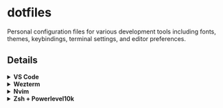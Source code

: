 # dotfiles

Personal configuration files for various development tools including fonts, themes, keybindings, terminal settings, and editor preferences.

## Details

<details>
<summary><strong>VS Code</strong></summary>
<br>
1. Execute the following command:

```console
curl -s https://raw.githubusercontent.com/kuhlekt1v/dotfiles/main/vscode/install-extensions.sh?token=GHSAT0AAAAAACJGL2DEVDOLP5JLQNB5QV4YZOHKXDA | /bin/bash
```

2. Copy & paste [keybindings](https://raw.githubusercontent.com/kuhlekt1v/dotfiles/main/vscode/keybindings.json) into VS Code `keybindings.json`

3. Copy & paste [settings](https://raw.githubusercontent.com/kuhlekt1v/dotfiles/main/vscode/settings.json) into VS Code `settings.json`

</details>

<details>
<summary><strong>Wezterm</strong></summary>
<br>

1. Copy & paste [.wezterm.lua](https://raw.githubusercontent.com/kuhlekt1v/dotfiles/main/terminal/wezterm-config/.wezterm.lua) into `~/`
2. Copy & paste [wezterm/](https://github.com/kuhlekt1v/dotfiles/tree/main/terminal/wezterm-config/wezterm) directory into `~/.config`

</details>

<details>
<summary><strong>Nvim</strong></summary>
<br>

1. Copy your preferred Neovim configuration ([terminal/lazyvim](https://github.com/kuhlekt1v/dotfiles/tree/main/terminal/lazyvim) or [terminal/nvchad](https://github.com/kuhlekt1v/dotfiles/tree/main/terminal/nvchad)) to `~/.config/nvim`
2. (Optional) When using LazyVim, use the snippet below to create a file, `.luarc.json`, within your nvim config folder to improve Lua LSP support:

```json
{
  "workspace": {
    "library": ["/usr/share/nvim/runtime"],
    "checkThirdParty": false
  },
  "diagnostics": {
    "globals": ["vim"]
  },
  "telemetry": {
    "enable": false
  }
}
```

</details>


<details> 
<summary><strong>Zsh + Powerlevel10k</strong></summary> 
<br>

1. Copy & paste .zshrc into your home directory: `~/.zshrc`.
2. Install Powerlevel10k (if not already installed):
   <br>`brew install romkatv/powerlevel10k/powerlevel10k`
3. Copy & paste .p10k.zsh into your home directory: `~/.p10k.zsh`.
